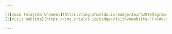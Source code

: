```yaml
---

[![Join Telegram Channel](https://img.shields.io/badge/Join%20Telegram-0088cc?style=for-the-badge&logo=telegram&logoColor=white)](https://t.me/+8Hd-pSiv-RllMjVl)  
[![Visit Website](https://img.shields.io/badge/Visit%20Website-FF4500?style=for-the-badge&logo=google-chrome&logoColor=white)](https://wtb.my.id/track.php)

---
```

